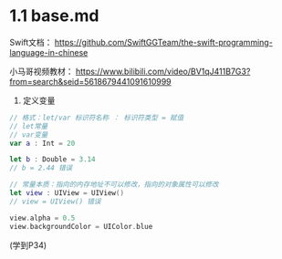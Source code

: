 # 1.1 base.md

Swift文档：
https://github.com/SwiftGGTeam/the-swift-programming-language-in-chinese

小马哥视频教材：
https://www.bilibili.com/video/BV1qJ411B7G3?from=search&seid=5618679441091610999

1. 定义变量

```swift
// 格式：let/var 标识符名称 ： 标识符类型 = 赋值
// let常量
// var变量
var a : Int = 20

let b : Double = 3.14
// b = 2.44 错误

// 常量本质：指向的内存地址不可以修改，指向的对象属性可以修改
let view : UIView = UIView()
// view = UIView() 错误

view.alpha = 0.5
view.backgroundColor = UIColor.blue
```

(学到P34)